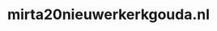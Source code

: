 ---
layout: post
title:  "mirta20nieuwerkerkgouda.nl"
internal_url:  "/dutchgov/mirta20nieuwerkerkgouda.nl.html"
subdomains_count: 2
all_subdomains_count: 2
urls_count: 2
ssl_rank: 0
http_rank: 70
url_link: /data/mirta20nieuwerkerkgouda.nl/urls.txt
all_subdomains_link: /data/mirta20nieuwerkerkgouda.nl/all_subdomains.txt
subdomains_link: /data/mirta20nieuwerkerkgouda.nl/subdomains.txt
categories: dutchgov
---